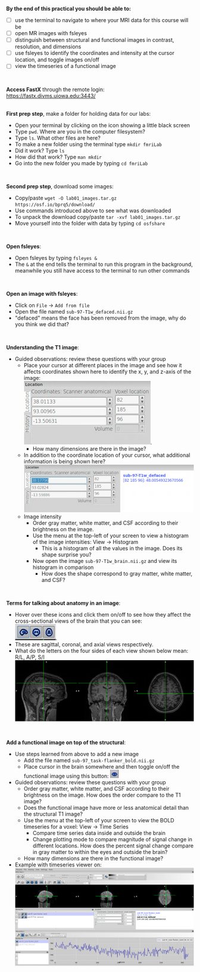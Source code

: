 **By the end of this practical you should be able to:** <br/>
* [ ] use the terminal to navigate to where your MRI data for this course will be <br/>
* [ ] open MR images with fsleyes <br/>
* [ ] distinguish between structural and functional images in contrast, resolution, and dimensions <br/>
* [ ] use fsleyes to identify the coordinates and intensity at the cursor location, and toggle images on/off <br/>
* [ ] view the timeseries of a functional image
<br/>

**Access FastX** through the remote login: <br>
https://fastx.divms.uiowa.edu:3443/  <br/>
<br/>


**First prep step**, make a folder for holding data for our labs: <br/>
*  Open your terminal by clicking on the icon showing a little black screen
*  Type `pwd`. Where are you in the computer filesystem?
*  Type `ls`. What other files are here? 
*  To make a new folder using the terminal type `mkdir fmriLab`
  *  Did it work? Type `ls` 
  *  How did that work? Type `man mkdir`
*  Go into the new folder you made by typing `cd fmriLab`
<br/>

**Second prep step**, download some images: <br/>
*  Copy/paste `wget -O lab01_images.tar.gz https://osf.io/bprq5/download/`
*  Use commands introduced above to see what was downloaded
*  To unpack the download copy/paste `tar -xvf lab01_images.tar.gz`
*  Move yourself into the folder with data by typing `cd osfshare`
<br/>

**Open fsleyes**: <br/>
*  Open fsleyes by typing `fsleyes &`
  *  The `&` at the end tells the terminal to run this program in the background, meanwhile you still have access to the terminal to run other commands
<br/>

**Open an image with fsleyes**: <br/>
*  Click on `File` -> `Add from file`
*  Open the file named `sub-97-T1w_defaced.nii.gz`
  * "defaced" means the face has been removed from the image, why do you think we did that?
<br/>

**Understanding the T1 image**: <br/>
* Guided observations: review these questions with your group
  * Place your cursor at different places in the image and see how it affects coordinates shown here to identify the x, y, and z-axis of the image:</br>
    ![image-location-coordinate](images/Introduction-to-FSLeyes_coordinates.png). 
    * How many dimensions are there in the image?
  * In addition to the coordinate location of your cursor, what additional information is being shown here?
    ![image-location-coordinate-intensity](images/Introduction-to-FSLeyes_coordinates-and-intensity.png)
  * Image intensity
    * Order gray matter, white matter, and CSF according to their brightness on the image.
    * Use the menu at the top-left of your screen to view a histogram of the image intensities: View -> Histogram
      * This is a histogram of all the values in the image. Does its shape surprise you?
    * Now open the image `sub-97-T1w_brain.nii.gz` and view its histogram in comparison 
      * How does the shape correspond to gray matter, white matter, and CSF?
<br/>

**Terms for talking about anatomy in an image**: <br/>
*  Hover over these icons and click them on/off to see how they affect the cross-sectional views of the brain that you can see: <br/>
![slice-view-tool](images/Introduction-to-FSLeyes_slice-view-tool.png). 
  * These are sagittal, coronal, and axial views respectively. 
*  What do the letters on the four sides of each view shown below mean: R/L, A/P, S/I <br/>
![slice-view-orthogonal](images/Introduction-to-FSLeyes_slice-view-orthogonal.png)
<br/>


**Add a functional image on top of the structural**: <br/>
* Use steps learned from above to add a new image
  * Add the file named `sub-97_task-flanker_bold.nii.gz`
  * Place cursor in the brain somewhere and then toggle on/off the functional image using this button: 
![toggle-eye-fsleyes](images/Introduction-to-FSLeyes_toggle-eye-fsleyes.png)
* Guided observations: review these questions with your group
  * Order gray matter, white matter, and CSF according to their brightness on the image. How does the order compare to the T1 image?
  * Does the functional image have more or less anatomical detail than the structural T1 image?
  * Use the menu at the top-left of your screen to view the BOLD timeseries for a voxel: View -> Time Series
    * Compare time series data inside and outside the brain
    * Change plotting mode to compare magnitude of signal change in different locations. How does the percent signal change compare in gray matter to within the eyes and outside the brain?
  * How many dimensions are there in the functional image?
* Example with timeseries viewer on:
  ![fsleyes-timeseries](images/Introduction-to-FSLeyes_time-series.png)
